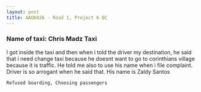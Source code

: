 ```yaml
---
layout: post
title: AAO6026 - Road 1, Project 6 QC
---
```


### Name of taxi: Chris Madz Taxi

I got inside the taxi and then when i told the driver my destination, he said that i need change taxi because he doesnt want to go to corinthians village because it is traffic. He told me also to use his name when i file complaint. Driver is so arrogant when he said that. His name is Zaldy Santos

```Refused boarding, Choosing passengers```
